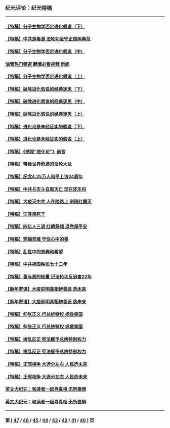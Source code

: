 ### 纪元评论：纪元特稿
---
#### [【特稿】分子生物学否定进化假说（下）](../../pages/nsc424/n14038267.md?07250330) 
#### [【特稿】中共是毒源 法轮功坚守正信树典范](../../pages/nsc424/n14037281.md?07250330) 
#### [【特稿】分子生物学否定进化假说（中）](../../pages/nsc424/n14035548.md?07250330) 
#### [油管热门频道 翻墙必看视频 新闻](ok?07250330)
#### [【特稿】分子生物学否定进化假说（上）](../../pages/nsc424/n14032398.md?07250330) 
#### [【特稿】破除进化假说的经典迷思（下）](../../pages/nsc424/n14029015.md?07250330) 
#### [【特稿】破除进化假说的经典迷思（中）](../../pages/nsc424/n14027341.md?07250330) 
#### [【特稿】破除进化假说的经典迷思（上）](../../pages/nsc424/n14024749.md?07250330) 
#### [【特稿】进化论是未经证实的假说（下）](../../pages/nsc424/n14022170.md?07250330) 
#### [【特稿】进化论是未经证实的假说（上）](../../pages/nsc424/n14020737.md?07250330) 
#### [【特稿】《透视“进化论”》前言](../../pages/nsc424/n14019941.md?07250330) 
#### [【特稿】带给世界奇迹的法轮大法](../../pages/nsc424/n13994132.md?07250330) 
#### [【特稿】纪念4.25万人和平上访24周年](../../pages/nsc424/n13980883.md?07250330) 
#### [【特稿】中共与天斗自取灭亡 现在还乐吗](../../pages/nsc424/n13897482.md?07250330) 
#### [【特稿】大疫灭中共 人在险路上 别陪红魔灭](../../pages/nsc424/n13890697.md?07250330) 
#### [【特稿】江泽民死了](../../pages/nsc424/n13876300.md?07250330) 
#### [【特稿】四亿人三退 红朝将倾 退党保平安](../../pages/nsc424/n13794378.md?07250330) 
#### [【特稿】穿越苦难 守住心中的善](../../pages/nsc424/n13784979.md?07250330) 
#### [【特稿】乱世中的恩典和希望](../../pages/nsc424/n13734687.md?07250330) 
#### [【特稿】中共祸国殃民七十二年](../../pages/nsc424/n13272607.md?07250330) 
#### [【特稿】善与恶的较量 记法轮功反迫害22年](../../pages/nsc424/n13086597.md?07250330) 
#### [【新年寄语】大疫前明真相辨善恶 选未来](../../pages/nsc424/n12660855.md?07250330) 
#### [【新年寄语】大疫前明真相辨善恶 选未来](../../pages/nsc424/n12660855.md?07250330) 
#### [【特稿】伸张正义 行总统特权 拯救美国](../../pages/nsc424/n12616806.md?07250330) 
#### [【特稿】伸张正义 行总统特权 拯救美国](../../pages/nsc424/n12616806.md?07250330) 
#### [【特稿】拨乱反正 宪法赋予总统特别权力](../../pages/nsc424/n12598306.md?07250330) 
#### [【特稿】拨乱反正 宪法赋予总统特别权力](../../pages/nsc424/n12598306.md?07250330) 
#### [【特稿】正邪相争 大选分左右 人民选未来](../../pages/nsc424/n12545208.md?07250330) 
#### [【特稿】正邪相争 大选分左右 人民选未来](../../pages/nsc424/n12545208.md?07250330) 
#### [英文大纪元：和读者一起寻真相 无所畏惧](../../pages/nsc424/n12542027.md?07250330) 
#### [英文大纪元：和读者一起寻真相 无所畏惧](../../pages/nsc424/n12542027.md?07250330) 

---
#### 第 [ [47](./47.md?07250330) / [46](./46.md?07250330) / [45](./45.md?07250330) / [44](./44.md?07250330) / [43](./43.md?07250330) / [42](./42.md?07250330) / [41](./41.md?07250330) / [40](./40.md?07250330) ] 页
